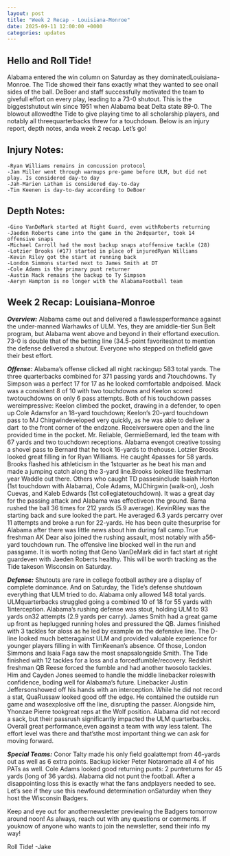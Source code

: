 ```yaml
---
layout: post
title: "Week 2 Recap - Louisiana-Monroe"
date: 2025-09-11 12:00:00 +0000
categories: updates
---
```


## Hello and Roll Tide!

Alabama entered the win column on Saturday as they dominatedLouisiana-Monroe. The Tide showed their fans exactly what they wanted to see onall sides of the ball. DeBoer and staff successfully motivated the team to givefull effort on every play, leading to a 73-0 shutout. This is the biggestshutout win since 1951 when Alabama beat Delta state 89-0. The blowout allowedthe Tide to give playing time to all scholarship players, and notably all threequarterbacks threw for a touchdown. Below is an injury report, depth notes, anda week 2 recap. Let’s go! 

## Injury Notes:
    -Ryan Williams remains in concussion protocol
    -Jam Miller went through warmups pre-game before ULM, but did not play. Is considered day-to day
    -Jah-Marien Latham is considered day-to-day
    -Tim Keenen is day-to-day according to DeBoer 

## Depth Notes:
    -Gino VanDeMark started at Right Guard, even withRoberts returning
    -Jaeden Roberts came into the game in the 2ndquarter, took 14 offensive snaps
    -Michael Carroll had the most backup snaps atoffensive tackle (28)
    -Lotzier Brooks (#17) started in place of injuredRyan Williams
    -Kevin Riley got the start at running back
    -London Simmons started next to James Smith at DT
    -Cole Adams is the primary punt returner
    -Austin Mack remains the backup to Ty Simpson
    -Aeryn Hampton is no longer with the AlabamaFootball team 


## Week 2 Recap: Louisiana-Monroe
***Overview:*** Alabama came out and delivered a flawlessperformance against the under-manned Warhawks of ULM. Yes, they are amiddle-tier Sun Belt program, but Alabama went above and beyond in their effortand execution. 73-0 is double that of the betting line (34.5-point favorites)not to mention the defense delivered a shutout. Everyone who stepped on thefield gave their best effort.

***Offense:*** Alabama’s offense clicked all night rackingup 583 total yards. The three quarterbacks combined for 371 passing yards and 7touchdowns. Ty Simpson was a perfect 17 for 17 as he looked comfortable andpoised. Mack was a consistent 8 of 10 with two touchdowns and Keelon scored twotouchdowns on only 6 pass attempts. Both of his touchdown passes wereimpressive: Keelon climbed the pocket, drawing in a defender, to open up Cole Adamsfor an 18-yard touchdown; Keelon’s 20-yard touchdown pass to MJ Chirgwindeveloped very quickly, as he was able to deliver a dart  to the front corner of the endzone. Receiverswere open and the line provided time in the pocket. Mr. Reliable, GermieBernard, led the team with 67 yards and two touchdown receptions. Alabama evengot creative tossing a shovel pass to Bernard that he took 16-yards to thehouse. Lotzier Brooks looked great filling in for Ryan Williams. He caught 4passes for 58 yards. Brooks flashed his athleticism in the 1stquarter as he beat his man and made a jumping catch along the 3-yard line.Brooks looked like freshman year Waddle out there. Others who caught TD passesinclude Isaiah Horton (1st touchdown with Alabama), Cole Adams, MJChirgwin (walk-on), Josh Cuevas, and Kaleb Edwards (1st collegiatetouchdown). It was a great day for the passing attack and Alabama was effectiveon the ground. Bama rushed the ball 36 times for 212 yards (5.9 average). KevinRiley was the starting back and sure looked the part. He averaged 6.3 yards percarry over 11 attempts and broke a run for 22-yards. He has been quite thesurprise for Alabama after there was little news about him during fall camp.True freshman AK Dear also joined the rushing assault, most notably with a56-yard touchdown run. The offensive line blocked well in the run and passgame. It is worth noting that Geno VanDeMark did in fact start at right guardeven with Jaeden Roberts healthy. This will be worth tracking as the Tide takeson Wisconsin on Saturday.

***Defense:*** Shutouts are rare in college football asthey are a display of complete dominance. And on Saturday, the Tide’s defense shutdown everything that ULM tried to do. Alabama only allowed 148 total yards. ULMquarterbacks struggled going a combined 10 of 18 for 55 yards with 1interception. Alabama’s rushing defense was stout, holding ULM to 93 yards on32 attempts (2.9 yards per carry). James Smith had a great game up front as heplugged running holes and pressured the QB. James finished with 3 tackles for aloss as he led by example on the defensive line. The D-line looked much betteragainst ULM and provided valuable experience for younger players filling in with TimKeenan’s absence. Of those, London Simmons and Isaia Faga saw the most snapsalongside Smith. The Tide finished with 12 tackles for a loss and a forcedfumble/recovery. Redshirt freshman QB Reese forced the fumble and had another twosolo tackles. Him and Cayden Jones seemed to handle the middle linebacker roleswith confidence, boding well for Alabama’s future. Linebacker Justin Jeffersonshowed off his hands with an interception. While he did not record a stat, QuaRussaw looked good off the edge. He contained the outside run game and wasexplosive off the line, disrupting the passer. Alongside him, Yhonzae Pierre tookgreat reps at the Wolf position. Alabama did not record a sack, but their passrush significantly impacted the ULM quarterbacks. Overall great performance,even against a team with way less talent. The effort level was there and that’sthe most important thing we can ask for moving forward. 

***Special Teams:*** Conor Talty made his only field goalattempt from 46-yards out as well as 6 extra points. Backup kicker Peter Notaromade all 4 of his PATs as well. Cole Adams looked good returning punts: 2 puntreturns for 45 yards (long of 36 yards). Alabama did not punt the football. After a disappointing loss this is exactly what the fans andplayers needed to see. Let’s see if they use this newfound determination onSaturday when they host the Wisconsin Badgers. 

Keep and eye out for anothernewsletter previewing the Badgers tomorrow around noon!
As always, reach out with any questions or comments. If youknow of anyone who wants to join the newsletter, send their info my way!

Roll Tide!
-Jake